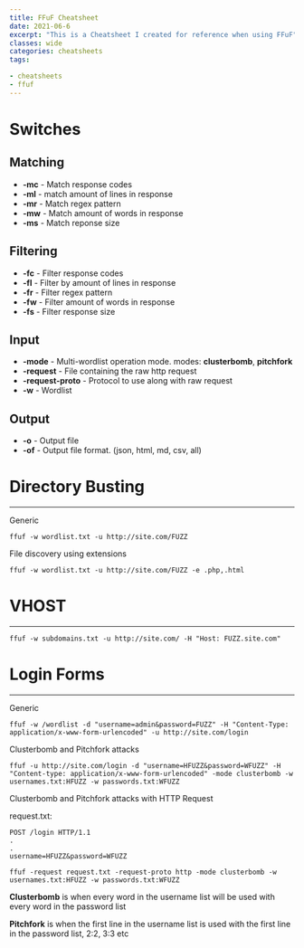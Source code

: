 ```yaml
---
title: FFuF Cheatsheet  
date: 2021-06-6
excerpt: "This is a Cheatsheet I created for reference when using FFuF"
classes: wide  
categories: cheatsheets  
tags:

- cheatsheets
- ffuf
---
```


# Switches

## Matching

- **-mc** - Match response codes
- **-ml** - match amount of lines in response
- **-mr** - Match regex pattern
- **-mw** - Match amount of words in response
- **-ms** - Match reponse size

## Filtering

- **-fc** - Filter response codes
- **-fl** - Filter by amount of lines in response
- **-fr** - Filter regex pattern
- **-fw** - Filter amount of words in response
- **-fs** - Filter response size

## Input

- **-mode** - Multi-wordlist operation mode. modes: **clusterbomb**, **pitchfork**
- **-request** - File containing the raw http request
- **-request-proto** - Protocol to use along with raw request
- **-w** - Wordlist

## Output

- **-o** - Output file
- **-of** - Output file format. (json, html, md, csv, all)

# Directory Busting

---

Generic

```
ffuf -w wordlist.txt -u http://site.com/FUZZ
```

File discovery using extensions

```
ffuf -w wordlist.txt -u http://site.com/FUZZ -e .php,.html
```

# VHOST
---

```
ffuf -w subdomains.txt -u http://site.com/ -H "Host: FUZZ.site.com"
```

# Login Forms
---

Generic

```
ffuf -w /wordlist -d "username=admin&password=FUZZ" -H "Content-Type: application/x-www-form-urlencoded" -u http://site.com/login
```

Clusterbomb and Pitchfork attacks

```
ffuf -u http://site.com/login -d "username=HFUZZ&password=WFUZZ" -H "Content-type: application/x-www-form-urlencoded" -mode clusterbomb -w usernames.txt:HFUZZ -w passwords.txt:WFUZZ
```

Clusterbomb and Pitchfork attacks with HTTP Request

request.txt:
```
POST /login HTTP/1.1
.
.
username=HFUZZ&password=WFUZZ
```

```
ffuf -request request.txt -request-proto http -mode clusterbomb -w usernames.txt:HFUZZ -w passwords.txt:WFUZZ
```

**Clusterbomb** is when every word in the username list will be used with every word in the password list

**Pitchfork** is when the first line in the username list is used with the first line in the password list, 2:2, 3:3 etc
